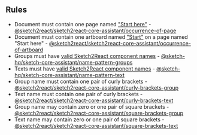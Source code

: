 ## Rules

- Document must contain one page named
  ["Start here"](https://sketch2react.gitbook.io/sketch2react-io/learn/cheat-sheet) -
  [@sketch2react/sketch2react-core-assistant/occurrence-of-page](https://github.com/sketch2react/sketch-assistants/tree/master/core/src/rules/occurrence-of-page)
- Document must contain one artboard named
  ["Start"](https://sketch2react.gitbook.io/sketch2react-io/learn/cheat-sheet) on a page named
  "Start here" -
  [@sketch2react/sketch2react-core-assistant/occurrence-of-artboard](https://github.com/sketch2react/sketch-assistants/tree/master/core/src/rules/occurrence-of-artboard)
- Groups must have
  [valid Sketch2React component names](https://sketch2react.gitbook.io/sketch2react-io/develop/components) -
  [@sketch-hq/sketch-core-assistant/name-pattern-groups](https://github.com/sketch-hq/sketch-assistants/tree/main/assistants/core/src/rules/name-pattern-groups)
- Texts must have
  [valid Sketch2React component names](https://sketch2react.gitbook.io/sketch2react-io/develop/components) -
  [@sketch-hq/sketch-core-assistant/name-pattern-text](https://github.com/sketch-hq/sketch-assistants/tree/main/assistants/core/src/rules/name-pattern-text)
- Group name must contain one pair of curly brackets -
  [@sketch2react/sketch2react-core-assistant/curly-brackets-group](https://github.com/sketch2react/sketch-assistants/tree/master/core/src/rules/curly-brackets-group)
- Text name must contain one pair of curly brackets -
  [@sketch2react/sketch2react-core-assistant/curly-brackets-text](https://github.com/sketch2react/sketch-assistants/tree/master/core/src/rules/curly-brackets-text)
- Group name may contain zero or one pair of square brackets -
  [@sketch2react/sketch2react-core-assistant/square-brackets-group](https://github.com/sketch2react/sketch-assistants/tree/master/core/src/rules/square-brackets-group)
- Text name may contain zero or one pair of square brackets -
  [@sketch2react/sketch2react-core-assistant/square-brackets-text](https://github.com/sketch2react/sketch-assistants/tree/master/core/src/rules/square-brackets-text)
